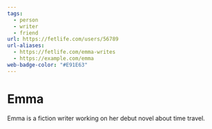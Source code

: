 ```yaml
---
tags:
  - person
  - writer
  - friend
url: https://fetlife.com/users/56789
url-aliases:
  - https://fetlife.com/emma-writes
  - https://example.com/emma
web-badge-color: "#E91E63"
---
```


# Emma

Emma is a fiction writer working on her debut novel about time travel.
